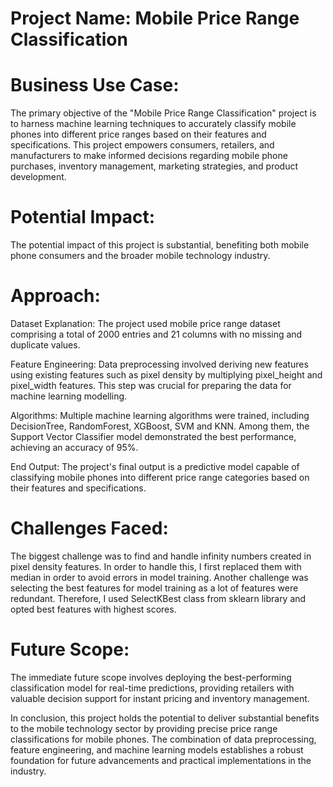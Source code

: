 # Project Name: Mobile Price Range Classification

# Business Use Case:
The primary objective of the "Mobile Price Range Classification" project is to harness machine learning techniques to accurately classify mobile phones into different price ranges based on their features and specifications. This project empowers consumers, retailers, and manufacturers to make informed decisions regarding mobile phone purchases, inventory management, marketing strategies, and product development.

# Potential Impact:
The potential impact of this project is substantial, benefiting both mobile phone consumers and the broader mobile technology industry.

# Approach:

Dataset Explanation: The project used mobile price range dataset comprising a total of 2000 entries and 21 columns with no missing and duplicate values.

Feature Engineering: Data preprocessing involved deriving new features using existing features such as pixel density by multiplying pixel_height and pixel_width features. This step was crucial for preparing the data for machine learning modelling.

Algorithms: Multiple machine learning algorithms were trained, including DecisionTree, RandomForest, XGBoost, SVM and KNN. Among them, the Support Vector Classifier model demonstrated the best performance, achieving an accuracy of 95%.

End Output: The project's final output is a predictive model capable of classifying mobile phones into different price range categories based on their features and specifications.

# Challenges Faced:
The biggest challenge was to find and handle infinity numbers created in pixel density features. In order to handle this, I first replaced them with median in order to avoid errors in model training.
Another challenge was selecting the best features for model training as a lot of features were redundant. Therefore, I used SelectKBest class from sklearn library and opted best features with highest scores.

# Future Scope:
The immediate future scope involves deploying the best-performing classification model for real-time predictions, providing retailers with valuable decision support for instant pricing and inventory management.

In conclusion, this project holds the potential to deliver substantial benefits to the mobile technology sector by providing precise price range classifications for mobile phones. The combination of data preprocessing, feature engineering, and machine learning models establishes a robust foundation for future advancements and practical implementations in the industry.
